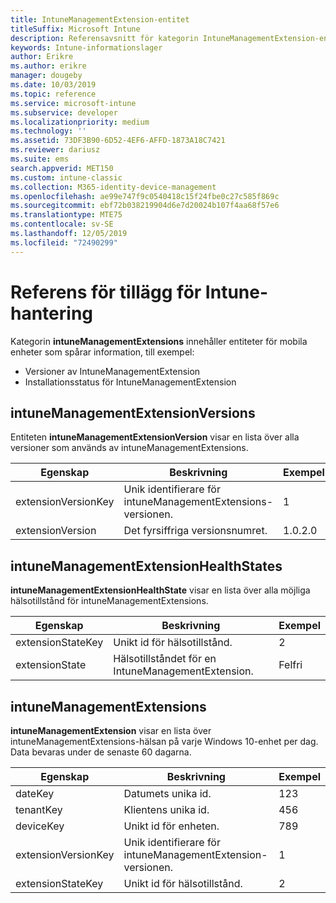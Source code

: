```yaml
---
title: IntuneManagementExtension-entitet
titleSuffix: Microsoft Intune
description: Referensavsnitt för kategorin IntuneManagementExtension-entitet för entitetssamlingar i API för Intune-informationslager.
keywords: Intune-informationslager
author: Erikre
ms.author: erikre
manager: dougeby
ms.date: 10/03/2019
ms.topic: reference
ms.service: microsoft-intune
ms.subservice: developer
ms.localizationpriority: medium
ms.technology: ''
ms.assetid: 73DF3B90-6D52-4EF6-AFFD-1873A18C7421
ms.reviewer: dariusz
ms.suite: ems
search.appverid: MET150
ms.custom: intune-classic
ms.collection: M365-identity-device-management
ms.openlocfilehash: ae99e747f9c0540418c15f24fbe0c27c585f869c
ms.sourcegitcommit: ebf72b038219904d6e7d20024b107f4aa68f57e6
ms.translationtype: MTE75
ms.contentlocale: sv-SE
ms.lasthandoff: 12/05/2019
ms.locfileid: "72490299"
---
```

# <a name="reference-for-intune-management-extensions"></a>Referens för tillägg för Intune-hantering

Kategorin **intuneManagementExtensions** innehåller entiteter för mobila enheter som spårar information, till exempel:

- Versioner av IntuneManagementExtension
- Installationsstatus för IntuneManagementExtension

## <a name="intunemanagementextensionversions"></a>intuneManagementExtensionVersions

Entiteten **intuneManagementExtensionVersion** visar en lista över alla versioner som används av intuneManagementExtensions.

| Egenskap  | Beskrivning | Exempel |
|---------|------------|--------|
| extensionVersionKey |Unik identifierare för intuneManagementExtensions-versionen. | 1 |
| extensionVersion |Det fyrsiffriga versionsnumret. |1.0.2.0 |

## <a name="intunemanagementextensionhealthstates"></a>intuneManagementExtensionHealthStates

**intuneManagementExtensionHealthState** visar en lista över alla möjliga hälsotillstånd för intuneManagementExtensions.

| Egenskap  | Beskrivning | Exempel |
|---------|------------|--------|
| extensionStateKey |Unikt id för hälsotillstånd. | 2 |
| extensionState |Hälsotillståndet för en IntuneManagementExtension. | Felfri |

## <a name="intunemanagementextensions"></a>intuneManagementExtensions

**intuneManagementExtension** visar en lista över intuneManagementExtensions-hälsan på varje Windows 10-enhet per dag.
Data bevaras under de senaste 60 dagarna. 


|      Egenskap       |                         Beskrivning                         | Exempel |
|---------------------|-------------------------------------------------------------|---------|
|       dateKey       |               Datumets unika id.                |   123   |
|      tenantKey      |              Klientens unika id.               |   456   |
|      deviceKey      |              Unikt id för enheten.               |   789   |
| extensionVersionKey | Unik identifierare för intuneManagementExtension-versionen. |    1    |
|  extensionStateKey  |             Unikt id för hälsotillstånd.              |    2    |

